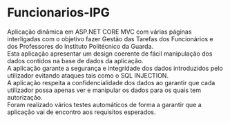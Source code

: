 # Funcionarios-IPG

Aplicação dinâmica em ASP.NET CORE MVC com várias páginas interligadas com o objetivo fazer Gestão das Tarefas dos Funcionários e dos Professores do Instituto Politécnico da Guarda.<br/>Esta aplicação apresentar um design coerente de fácil manipulação dos dados contidos na base de dados da aplicação.<br/>
A aplicação garante a segurança e integridade dos dados introduzidos pelo utilizador evitando ataques tais como o SQL INJECTION.<br/>
A aplicação respeita a confidencialidade dos dados ao garantir que cada utilizador possa apenas ver e manipular os dados para os quais tem autorização.<br/>
Foram realizado vários testes automáticos de forma a garantir que a aplicação vai de encontro aos requisitos esperados.
